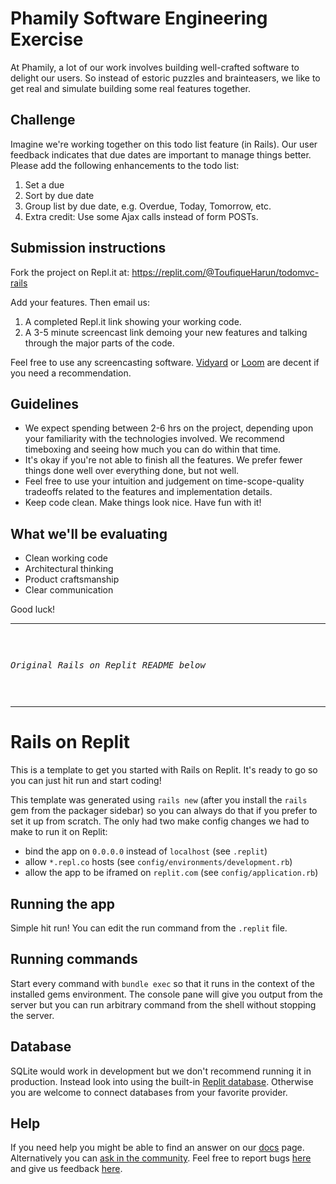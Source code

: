# Phamily Software Engineering Exercise

At Phamily, a lot of our work involves building well-crafted software to delight our users. So instead of estoric puzzles and brainteasers, we like to get real and simulate building some real features together.

## Challenge

Imagine we're working together on this todo list feature (in Rails). Our user feedback indicates that due dates are important to manage things better. Please add the following enhancements to the todo list:

1. Set a due
2. Sort by due date
3. Group list by due date, e.g. Overdue, Today, Tomorrow, etc.
4. Extra credit: Use some Ajax calls instead of form POSTs.

## Submission instructions
Fork the project on Repl.it at: https://replit.com/@ToufiqueHarun/todomvc-rails

Add your features. Then email us:

 1. A completed Repl.it link showing your working code.
 2. A 3-5 minute screencast link demoing your new features and talking through the major parts of the code.

Feel free to use any screencasting software. [Vidyard](https://www.vidyard.com/) or [Loom](https://www.loom.com/) are decent if you need a recommendation.

## Guidelines
* We expect spending between 2-6 hrs on the project, depending upon your familiarity with the technologies involved. We recommend timeboxing and seeing how much you can do within that time.
* It's okay if you're not able to finish all the features. We prefer fewer things done well over everything done, but not well.
* Feel free to use your intuition and judgement on time-scope-quality tradeoffs related to the features and implementation details.
* Keep code clean. Make things look nice. Have fun with it!
## What we'll be evaluating
* Clean working code
* Architectural thinking
* Product craftsmanship
* Clear communication


Good luck!


---
<i><pre>

Original Rails on Replit README below

</pre></i>

---

# Rails on Replit

This is a template to get you started with Rails on Replit. It's ready to go so you can just hit run and start coding!

This template was generated using `rails new` (after you install the `rails` gem from the packager sidebar) so you can always do that if you prefer to set it up from scratch. The only had two make config changes we had to make to run it on Replit:

- bind the app on `0.0.0.0` instead of `localhost` (see `.replit`)
- allow `*.repl.co` hosts (see `config/environments/development.rb`)
- allow the app to be iframed on `replit.com` (see `config/application.rb`)

## Running the app

Simple hit run! You can edit the run command from the `.replit` file.

## Running commands

Start every command with `bundle exec` so that it runs in the context of the installed gems environment. The console pane will give you output from the server but you can run arbitrary command from the shell without stopping the server.

## Database

SQLite would work in development but we don't recommend running it in production. Instead look into using the built-in [Replit database](http://docs.replit.com/misc/database). Otherwise you are welcome to connect databases from your favorite provider. 

## Help

If you need help you might be able to find an answer on our [docs](https://docs.replit.com) page. Alternatively you can [ask in the community](https://replit.com/talk/ask). Feel free to report bugs [here](https://replit.com/bugs) and give us feedback [here](https://Replit/feedback).
